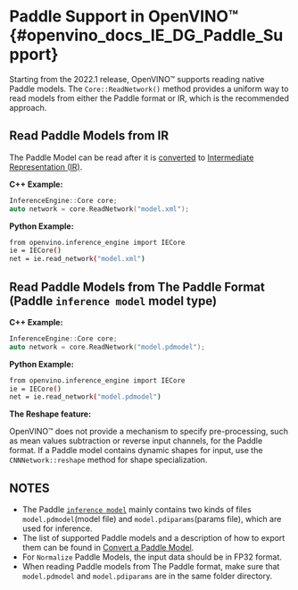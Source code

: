 # Paddle Support in OpenVINO™ {#openvino_docs_IE_DG_Paddle_Support}

Starting from the 2022.1 release, OpenVINO™ supports reading native Paddle models.
The `Core::ReadNetwork()` method provides a uniform way to read models from either the Paddle format or IR, which is the recommended approach.

## Read Paddle Models from IR

The Paddle Model can be read after it is [converted](../MO_DG/prepare_model/convert_model/Convert_Model_From_Paddle.md) to [Intermediate Representation (IR)](../MO_DG/IR_and_opsets.md).

**C++ Example:**

```cpp
InferenceEngine::Core core;
auto network = core.ReadNetwork("model.xml");
```

**Python Example:**

```sh
from openvino.inference_engine import IECore
ie = IECore()
net = ie.read_network("model.xml")
```

## Read Paddle Models from The Paddle Format (Paddle `inference model` model type)

**C++ Example:**

```cpp
InferenceEngine::Core core;
auto network = core.ReadNetwork("model.pdmodel");
```

**Python Example:**

```sh
from openvino.inference_engine import IECore
ie = IECore()
net = ie.read_network("model.pdmodel")
```

**The Reshape feature:**

OpenVINO™ does not provide a mechanism to specify pre-processing, such as mean values subtraction or reverse input channels, for the Paddle format.
If a Paddle model contains dynamic shapes for input, use the `CNNNetwork::reshape` method for shape specialization.

## NOTES

* The Paddle [`inference model`](https://github.com/PaddlePaddle/PaddleOCR/blob/release/2.1/doc/doc_en/inference_en.md) mainly contains two kinds of files `model.pdmodel`(model file) and `model.pdiparams`(params file), which are used for inference.
* The list of supported Paddle models and a description of how to export them can be found in [Convert a Paddle Model](../MO_DG/prepare_model/convert_model/Convert_Model_From_Paddle.md).
* For `Normalize` Paddle Models, the input data should be in FP32 format.
* When reading Paddle models from The Paddle format, make sure that `model.pdmodel` and `model.pdiparams` are in the same folder directory.
